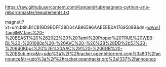 https://raw.githubusercontent.com/KangersHub/magneto-python-aria-reborn/master/requirements.txt

magnet:?xt=urn:btih:B1CB1BD9BDFF28D64AB96596AAEEEB0A1769508B&dn=www.1TamilMV.fans%20-%20BEAST%20%282022%29%20Tamil%20Proper%20TRUE%20WEB-DL%20-%201080p%20-%20AVC%20-%20%28%28DD%2b5.1%20-%20640Kbps%20%26%20AAC%29%20-%206GB%20-%20ESub.mkv&tr=udp%3a%2f%2ftracker.openbittorrent.com%3a80%2fannounce&tr=udp%3a%2f%2ftracker.opentrackr.org%3a1337%2fannounce
